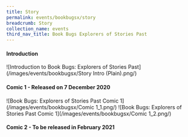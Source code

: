 ```yaml
---
title: Story
permalink: events/bookbugsx/story
breadcrumb: Story
collection_name: events
third_nav_title: Book Bugs Explorers of Stories Past
---
```


#### Introduction

![Introduction to Book Bugs: Explorers of Stories Past](/images/events/bookbugsx/Story Intro (Plain).png/)

#### Comic 1 - Released on 7 December 2020

![Book Bugs: Explorers of Stories Past Comic 1](/images/events/bookbugsx/Comic 1_1.png/)
![Book Bugs: Explorers of Stories Past Comic 1](/images/events/bookbugsx/Comic 1_2.png/)

#### Comic 2 - To be released in February 2021

